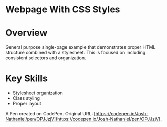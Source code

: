 # Webpage With CSS Styles

# Overview
General purpose single-page example that demonstrates proper HTML structure combined with a stylesheet. This is focused on including consistent selectors and organization.

# Key Skills
- Stylesheet organization
- Class styling
- Proper layout


A Pen created on CodePen.
Original URL: [https://codepen.io/Josh-Nathaniel/pen/OPJJzjV](https://codepen.io/Josh-Nathaniel/pen/OPJJzjV).
